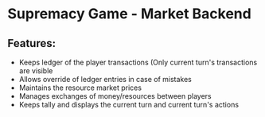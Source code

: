 # Supremacy Game - Market Backend

## Features:

* Keeps ledger of the player transactions  (Only current turn's transactions are visible
* Allows override of ledger entries in case of mistakes
* Maintains the resource market prices
* Manages exchanges of money/resources between players
* Keeps tally and displays the current turn and current turn's actions
